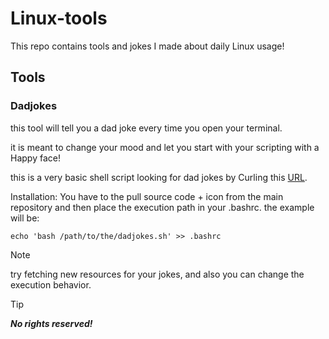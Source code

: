 # Linux-tools
This repo contains tools and jokes I made about daily Linux usage!

## Tools

### Dadjokes
this tool will tell you a dad joke every time you open your terminal.


it is meant to change your mood and let you start with your scripting with a Happy face!

this is a very basic shell script looking for dad jokes by Curling this [URL](https://icanhazdadjoke.com).

Installation:
You have to the pull source code + icon from the main repository and then place the execution path in your .bashrc.
the example will be:


`echo 'bash /path/to/the/dadjokes.sh' >> .bashrc`

> [!NOTE]
> try fetching new resources for your jokes, and also you can change the execution behavior.



> [!TIP]
> ***No rights reserved!***
